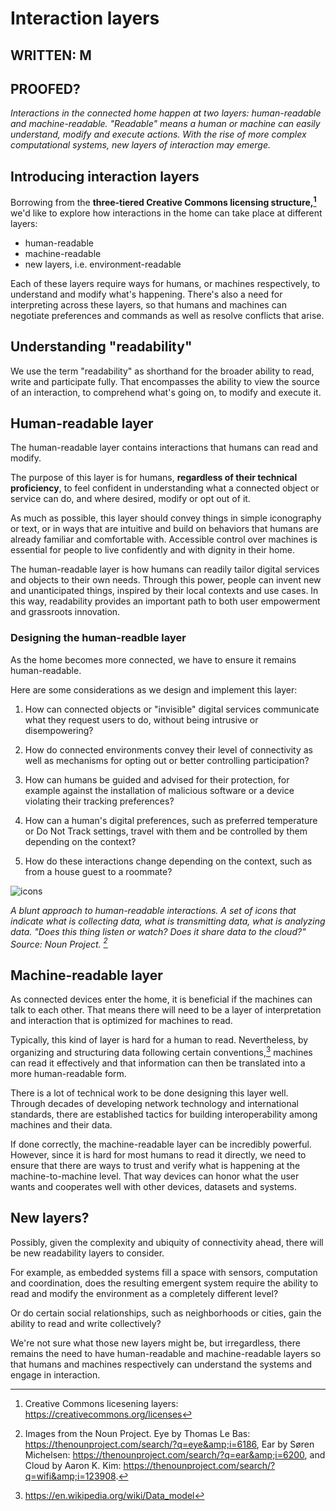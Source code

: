 # Interaction layers

## WRITTEN: M
## PROOFED?

*Interactions in the connected home happen at two layers: human-readable and machine-readable. "Readable" means a human or machine can easily understand, modify and execute actions. With the rise of more complex computational systems, new layers of interaction may emerge.*

## Introducing interaction layers

Borrowing from the **three-tiered Creative Commons licensing structure,[^1]** we'd like to explore how interactions in the home can take place at different layers: 

* human-readable
* machine-readable
* new layers, i.e. environment-readable

Each of these layers require ways for humans, or machines respectively, to understand and modify what's happening. There's also a need for interpreting across these layers, so that humans and machines can negotiate preferences and commands as well as resolve conflicts that arise.

## Understanding "readability"

We use the term "readability" as shorthand for the broader ability to read, write and participate fully. That encompasses the ability to view the source of an interaction, to comprehend what's going on, to modify and execute it.

## Human-readable layer

The human-readable layer contains interactions that humans can read and modify.

The purpose of this layer is for humans, **regardless of their technical proficiency**, to feel confident in understanding what a connected object or service can do, and where desired, modify or opt out of it. 

As much as possible, this layer should convey things in simple iconography or text, or in ways that are intuitive and build on behaviors that humans are already familiar and comfortable with. Accessible control over machines is essential for people to live confidently and with dignity in their home. 

The human-readable layer is how humans can readily tailor digital services and objects to their own needs. Through this power, people can invent new and unanticipated things, inspired by their local contexts and use cases. In this way, readability provides an important path to both user empowerment and grassroots innovation. 

### Designing the human-readble layer

As the home becomes more connected, we have to ensure it remains human-readable. 

Here are some considerations as we design and implement this layer: 

1. How can connected objects or "invisible" digital services communicate what they request users to do, without being intrusive or disempowering?

2. How do connected environments convey their level of connectivity as well as mechanisms for opting out or better controlling  participation?

3. How can humans be guided and advised for their protection, for example against the installation of malicious software or a device violating their tracking preferences? 

4. How can a human's digital preferences, such as preferred temperature or Do Not Track settings, travel with them and be controlled by them depending on the context?

5. How do these interactions change depending on the context, such as from a house guest to a roommate? 
 

![icons](https://raw.githubusercontent.com/understanding-the-connected-home/book/master/img/icons.png)

_A blunt approach to human-readable interactions. A set of icons that indicate what is collecting data, what is transmitting data, what is analyzing data. "Does this thing listen or watch? Does it share data to the cloud?" Source: Noun Project. [^2]_

## Machine-readable layer

As connected devices enter the home, it is beneficial if the machines can talk to each other. That means there will need to be a layer of interpretation and interaction that is optimized for machines to read. 

Typically, this kind of layer is hard for a human to read. Nevertheless, by organizing and structuring data following certain conventions,[^3] machines can read it effectively and that information can then be translated into a more human-readable form. 

There is a lot of technical work to be done designing this layer well. Through decades of developing network technology and international standards, there are established tactics for building interoperability among machines and their data.  

If done correctly, the machine-readable layer can be incredibly powerful. However, since it is hard for most humans to read it directly, we need to ensure that there are ways to trust and verify what is happening at the machine-to-machine level. That way devices can honor what the user wants and cooperates well with other devices, datasets and systems. 

## New layers?

Possibly, given the complexity and ubiquity of connectivity ahead, there will be new readability layers to consider. 

For example, as embedded systems fill a space with sensors, computation and coordination, does the resulting emergent system require the ability to read and modify the environment as a completely different level? 

Or do certain social relationships, such as neighborhoods or cities, gain the ability to read and write collectively? 

We're not sure what those new layers might be, but irregardless, there remains the need to have human-readable and machine-readable layers so that humans and machines respectively can understand the systems and engage in interaction.  

[^1]: Creative Commons licesening layers: https://creativecommons.org/licenses
[^2]: Images from the Noun Project. Eye by Thomas Le Bas: https://thenounproject.com/search/?q=eye&amp;i=6186, Ear by Søren Michelsen: https://thenounproject.com/search/?q=ear&amp;i=6200, and Cloud by Aaron K. Kim: https://thenounproject.com/search/?q=wifi&amp;i=123908.
[^3]: https://en.wikipedia.org/wiki/Data_model 
